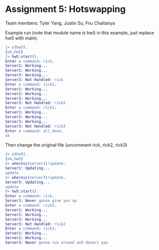 # Assignment 5: Hotswapping
Team members: Tyler Yang, Justin Su, Fnu Chaitanya

Example run (note that module name is hw5 in this example, just replace hw5 with main):

```erl
1> c(hw5).
{ok,hw5}
2> hw5:start().
Enter a command: rick.
Server1: Working...
Server2: Working...
Server3: Working...
Server3: Not Handled: rick
Enter a command: rick2.
Server1: Working...
Server2: Working...
Server3: Working...
Server3: Not Handled: rick2
Enter a command: rick3.
Server1: Working...
Server2: Working...
Server3: Working...
Server3: Not Handled: rick3
Enter a command: all_done.
ok
```

Then change the original file (uncomment rick, rick2, rick3)

```erl
3> c(hw5).
{ok,hw5}
4> whereis(server1)!update.
Server1: Updating...
update
5> whereis(server3)!update.
Server3: Updating...
update
6> hw5:start().
Enter a command: rick.
Server1: Never gonna give you up
Enter a command: rick2.
Server1: Working...
Server2: Working...
Server3: Working...
Server3: Not Handled: rick2
Enter a command: rick3.
Server1: Working...
Server2: Working...
Server3: Never gonna run around and desert you
```
